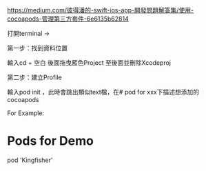 https://medium.com/彼得潘的-swift-ios-app-開發問題解答集/使用-cocoapods-管理第三方套件-6e6135b62814

打開terminal ->


第一步：找到資料位置

輸入cd + 空白 後面拖曳藍色Project 至後面並刪除Xcodeproj

第二步：建立Profile

輸入pod init ，此時會跳出類似text檔，在# pod for xxx下描述想添加的cocoapods

For Example:
# Pods for Demo  
pod 'Kingfisher'